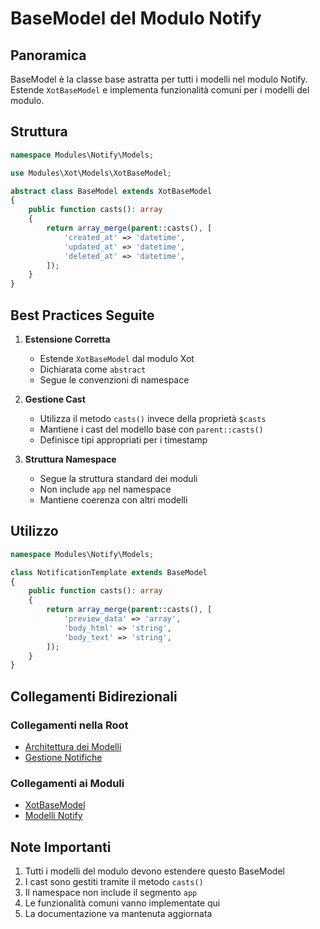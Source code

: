# BaseModel del Modulo Notify

## Panoramica

BaseModel è la classe base astratta per tutti i modelli nel modulo Notify. Estende `XotBaseModel` e implementa funzionalità comuni per i modelli del modulo.

## Struttura

```php
namespace Modules\Notify\Models;

use Modules\Xot\Models\XotBaseModel;

abstract class BaseModel extends XotBaseModel
{
    public function casts(): array
    {
        return array_merge(parent::casts(), [
            'created_at' => 'datetime',
            'updated_at' => 'datetime',
            'deleted_at' => 'datetime',
        ]);
    }
}
```

## Best Practices Seguite

1. **Estensione Corretta**
   - Estende `XotBaseModel` dal modulo Xot
   - Dichiarata come `abstract`
   - Segue le convenzioni di namespace

2. **Gestione Cast**
   - Utilizza il metodo `casts()` invece della proprietà `$casts`
   - Mantiene i cast del modello base con `parent::casts()`
   - Definisce tipi appropriati per i timestamp

3. **Struttura Namespace**
   - Segue la struttura standard dei moduli
   - Non include `app` nel namespace
   - Mantiene coerenza con altri modelli

## Utilizzo

```php
namespace Modules\Notify\Models;

class NotificationTemplate extends BaseModel
{
    public function casts(): array
    {
        return array_merge(parent::casts(), [
            'preview_data' => 'array',
            'body_html' => 'string',
            'body_text' => 'string',
        ]);
    }
}
```

## Collegamenti Bidirezionali

### Collegamenti nella Root
- [Architettura dei Modelli](../../../../docs/architecture/models.md)
- [Gestione Notifiche](../../../../docs/architecture/notifications.md)

### Collegamenti ai Moduli
- [XotBaseModel](../../Xot/docs/XotBaseModel.md)
- [Modelli Notify](./models.md)

## Note Importanti

1. Tutti i modelli del modulo devono estendere questo BaseModel
2. I cast sono gestiti tramite il metodo `casts()`
3. Il namespace non include il segmento `app`
4. Le funzionalità comuni vanno implementate qui
5. La documentazione va mantenuta aggiornata 